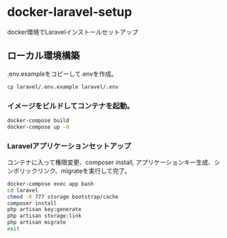 # docker-laravel-setup
docker環境でLaravelインストールセットアップ

## ローカル環境構築
.env.exampleをコピーして.envを作成。
```bash
cp laravel/.env.example laravel/.env
```

### イメージをビルドしてコンテナを起動。
```bash
docker-compose build
docker-compose up -d
```

### Laravelアプリケーションセットアップ
コンテナに入って権限変更、composer install, アプリケーションキー生成、シンボリックリンク、migrateを実行して完了。
```bash
docker-compose exec app bash
cd laravel
chmod -R 777 storage bootstrap/cache
composer install
php artisan key:generate
php artisan storage:link
php artisan migrate
exit
```
